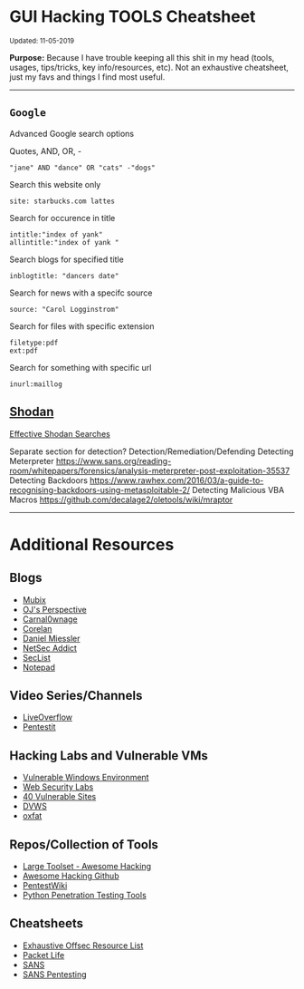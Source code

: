 # GUI Hacking TOOLS Cheatsheet

<small>Updated: 11-05-2019</small>

**Purpose:** Because I have trouble keeping all this shit in my head (tools, usages, tips/tricks, key info/resources, etc). Not an exhaustive cheatsheet, just my favs and things I find most useful.

---

## `Google`
Advanced Google search options

Quotes, AND, OR, -
```
"jane" AND "dance" OR "cats" -"dogs"
```

Search this website only
```
site: starbucks.com lattes
```

Search for occurence in title
```
intitle:"index of yank"
allintitle:"index of yank "
```

Search blogs for specified title
```
inblogtitle: "dancers date"
```

Search for news with a specifc source
```
source: "Carol Logginstrom"
```

Search for files with specific extension
```
filetype:pdf
ext:pdf
```

Search for something with specific url
```
inurl:maillog
```

## [Shodan](https://www.shodan.io/)

[Effective Shodan Searches](https://pen-testing.sans.org/blog/2015/12/08/effective-shodan-searches/)

Separate section for detection?
Detection/Remediation/Defending
Detecting Meterpreter
https://www.sans.org/reading-room/whitepapers/forensics/analysis-meterpreter-post-exploitation-35537
Detecting Backdoors
https://www.rawhex.com/2016/03/a-guide-to-recognising-backdoors-using-metasploitable-2/
Detecting Malicious VBA Macros
https://github.com/decalage2/oletools/wiki/mraptor

---

# Additional Resources

## Blogs
- [Mubix](https://room362.com/)
- [OJ's Perspective](http://buffered.io/)
- [Carnal0wnage](http://carnal0wnage.attackresearch.com/)
- [Corelan](https://www.corelan.be/)
- [Daniel Miessler](https://danielmiessler.com/information-security/)
- [NetSec Addict](http://netsec.ws/)
- [SecList](http://seclist.us/)
- [Notepad](https://bobloblaw.gitbooks.io/security/content/)

## Video Series/Channels
- [LiveOverflow](https://www.youtube.com/channel/UClcE-kVhqyiHCcjYwcpfj9w)
- [Pentestit](https://www.youtube.com/user/PentestITLab/videos)

## Hacking Labs and Vulnerable VMs
- [Vulnerable Windows Environment](http://www.crowdfunder.co.uk/rastalabs)
- [Web Security Labs](http://www.cis.syr.edu/~wedu/seed/web_security.html)
- [40 Vulnerable Sites](https://www.bonkersabouttech.com/security/40-plus-list-of-intentionally-vulnerable-websites-to-practice-your-hacking-skills/392)
- [DVWS](https://github.com/interference-security/DVWS)
- [oxfat](https://0xf.at/)

## Repos/Collection of Tools
- [Large Toolset - Awesome Hacking](https://awesomehacking.org/)
- [Awesome Hacking Github](https://github.com/Hack-with-Github/Awesome-Hacking)
- [PentestWiki](https://github.com/nixawk/pentest-wiki)
- [Python Penetration Testing Tools](https://github.com/dloss/python-pentest-tools)

## Cheatsheets
- [Exhaustive Offsec Resource List](https://gist.github.com/jivoi/724e4b4b22501b77ef133edc63eba7b4)
- [Packet Life](http://packetlife.net/library/cheat-sheets/)
- [SANS](http://www.danielowen.com/2017/01/01/sans-cheat-sheets/)
- [SANS Pentesting](https://pen-testing.sans.org/resources/downloads)
